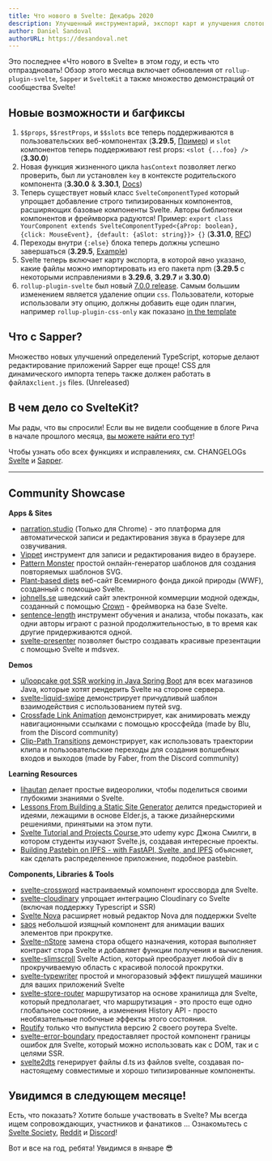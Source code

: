 ```yaml
---
title: Что нового в Svelte: Декабрь 2020
description: Улучшенный инструментарий, экспорт карт и улучшения слотов и контекста
author: Daniel Sandoval
authorURL: https://desandoval.net
---
```


Это последнее «Что нового в Svelte» в этом году, и есть что отпраздновать! Обзор этого месяца включает обновления от `rollup-plugin-svelte`, `Sapper` и `SvelteKit` а также множество демонстраций от сообщества Svelte!

## Новые возможности и багфиксы

1. `$$props`, `$$restProps`, и `$$slots` все теперь поддерживаются в пользовательских веб-компонентах (**3.29.5**, [Пример](https://svelte.dev/repl/ad8e6f39cd20403dacd1be84d71e498d?version=3.29.5)) и `slot` компонентов теперь поддерживают rest props: `<slot {...foo} />` (**3.30.0**)
2. Новая функция жизненного цикла `hasContext` позволяет легко проверить, был ли установлен `key` в контексте родительского компонента (**3.30.0** & **3.30.1**, [Docs](https://svelte.dev/docs#hasContext))
3. Теперь существует новый класс  `SvelteComponentTyped` который упрощает добавление строго типизированных компонентов, расширяющих базовые компоненты Svelte. Авторы библиотеки компонентов и фреймворка радуются! Пример: `export class YourComponent extends SvelteComponentTyped<{aProp: boolean}, {click: MouseEvent}, {default: {aSlot: string}}> {}` (**3.31.0**, [RFC](https://github.com/sveltejs/rfcs/pull/37))
4. Переходы внутри `{:else}` блока теперь должны успешно завершаться (**3.29.5**, [Example](https://svelte.dev/repl/49cef205e5da459594ef2eafcbd41593?version=3.29.5))
5. Svelte теперь включает карту экспорта, в которой явно указано, какие файлы можно импортировать из его пакета npm (**3.29.5** с некоторыми исправлениями в **3.29.6**, **3.29.7** и **3.30.0**)
6. `rollup-plugin-svelte` был новый [7.0.0 release](https://github.com/sveltejs/rollup-plugin-svelte/blob/master/CHANGELOG.md). Самым большим изменением является удаление опции  `css`. Пользователи, которые использовали эту опцию, должны добавить еще один плагин, например  `rollup-plugin-css-only` как показано [in the template](https://github.com/sveltejs/template/blob/5b1135c286f7a649daa99825a077586655051649/rollup.config.js#L48)


## Что с Sapper?
Множество новых улучшений определений TypeScript, которые делают редактирование приложений Sapper еще проще! CSS для динамического импорта теперь также должен работать в файлах`client.js` files. (Unreleased)

## В чем дело со SvelteKit?
Мы рады, что вы спросили! Если вы не видели сообщение в блоге Рича в начале прошлого месяца, [вы можете найти его тут](https://svelte.dev/blog/whats-the-deal-with-sveltekit)!

Чтобы узнать обо всех функциях и исправлениях, см. CHANGELOGs [Svelte](https://github.com/sveltejs/svelte/blob/master/CHANGELOG.md) и [Sapper](https://github.com/sveltejs/sapper/blob/master/CHANGELOG.md).

---

## Community Showcase

**Apps & Sites**
- [narration.studio](https://narration.studio/) (Только для Chrome) - это платформа для автоматической записи и редактирования звука в браузере для озвучивания.
- [Vippet](https://vippet.netlify.app/) инструмент для записи и редактирования видео в браузере.
- [Pattern Monster](https://pattern.monster/) простой онлайн-генератор шаблонов для создания повторяемых шаблонов SVG.
- [Plant-based diets](https://planetbaseddiets.panda.org/) веб-сайт Всемирного фонда дикой природы (WWF), созданный с помощью Svelte.
- [johnells.se](https://www.johnells.se/) шведский сайт электронной коммерции модной одежды, созданный с помощью [Crown](https://crownframework.com/) - фреймворка на базе Svelte.
- [sentence-length](https://sentence-length.netlify.app/) инструмент обучения и анализа, чтобы показать, как одни авторы играют с разной продолжительностью, в то время как другие придерживаются одной.
- [svelte-presenter](https://github.com/stephane-vanraes/svelte-presenter) позволяет быстро создавать красивые презентации с помощью Svelte и mdsvex.

**Demos**
- [u/loopcake got SSR working in Java Spring Boot](https://www.reddit.com/r/sveltejs/comments/jkh5up/svelte_ssr_but_its_java_spring_boot_and_its_native/) для всех магазинов Java, которые хотят рендерить Svelte на стороне сервера.
- [svelte-liquid-swipe](https://github.com/tncrazvan/svelte-liquid-swipe) демонстрирует причудливый шаблон взаимодействия с использованием путей svg.
- [Crossfade Link Animation](https://svelte.dev/repl/7f68e148caf04b2787bb6f296208f870?version=3.29.7) демонстрирует, как анимировать между навигационными ссылками с помощью кроссфейда (made by Blu, from the Discord community)
- [Clip-Path Transitions](https://svelte.dev/repl/b5ad281ae8024b629b545c70c9e8764d?version=3.29.7) демонстрирует, как использовать траектории клипа и пользовательские переходы для создания волшебных входов и выходов (made by Faber, from the Discord community)

**Learning Resources**
- [lihautan](https://www.youtube.com/channel/UCbmC3HP3FaAFdcZkui8YoMQ/featured) делает простые видеоролики, чтобы поделиться своими глубокими знаниями о Svelte.
- [Lessons From Building a Static Site Generator](https://nicholasreese.com/lessons-from-building-a-static-site-generator/) делится предысторией и идеями, лежащими в основе Elder.js, а также дизайнерскими решениями, принятыми на этом пути.
- [Svelte Tutorial and Projects Course ](https://www.udemy.com/course/svelte-tutorial-and-projects-course/) это udemy курс Джона Смилги, в котором студенты изучают Svelte.js, создавая интересные проекты.
- [Building Pastebin on IPFS - with FastAPI, Svelte, and IPFS](https://amalshaji.wtf/building-pastebin-on-ipfs-with-fastapi-svelte-and-ipfs) объясняет, как сделать распределенное приложение, подобное pastebin.


**Components, Libraries & Tools**
- [svelte-crossword](https://russellgoldenberg.github.io/svelte-crossword/) настраиваемый компонент кроссворда для Svelte.
- [svelte-cloudinary](https://github.com/cupcakearmy/svelte-cloudinary) упрощает интеграцию Cloudinary со Svelte (включая поддержку Typescript и SSR)
- [Svelte Nova](https://extensions.panic.com/extensions/sb.lao/sb.lao.svelte-nova/) расширяет новый редактор Nova для поддержки Svelte
- [saos](https://github.com/shiryel/saos) небольшой изящный компонент для анимации ваших элементов при прокрутке.
- [Svelte-nStore](https://github.com/lacikawiz/svelte-nStore) замена стора общего назначения, которая выполняет контракт стора Svelte и добавляет функции получения и вычисления.
- [svelte-slimscroll](https://github.com/MelihAltintas/svelte-slimscroll) Svelte Action, который преобразует любой div в прокручиваемую область с красивой полосой прокрутки.
- [svelte-typewriter](https://github.com/henriquehbr/svelte-typewriter) простой и многоразовый эффект пишущей машинки для ваших приложений Svelte
- [svelte-store-router](https://github.com/zyxd/svelte-store-router) маршрутизатор на основе хранилища для Svelte, который предполагает, что маршрутизация - это просто еще одно глобальное состояние, а изменения History API - просто необязательные побочные эффекты этого состояния.
- [Routify](https://routify.dev/blog/routify-2-released) только что выпустила версию 2 своего роутера Svelte.
- [svelte-error-boundary](https://www.npmjs.com/package/@crownframework/svelte-error-boundary) предоставляет простой компонент границы ошибок для Svelte, который можно использовать как с DOM, так и с целями SSR.
- [svelte2dts](https://www.npmjs.com/package/svelte2dts) генерирует файлы d.ts из файлов svelte, создавая по-настоящему совместимые и хорошо типизированные компоненты.

## Увидимся в следующем месяце!

Есть, что показать? Хотите больше участвовать в Svelte? Мы всегда ищем сопровождающих, участников и фанатиков ... Ознакомьтесь с [Svelte Society](https://sveltesociety.dev/), [Reddit](https://www.reddit.com/r/sveltejs/) и [Discord](https://discord.com/invite/yy75DKs)!

Вот и все на год, ребята! Увидимся в январе 😎
